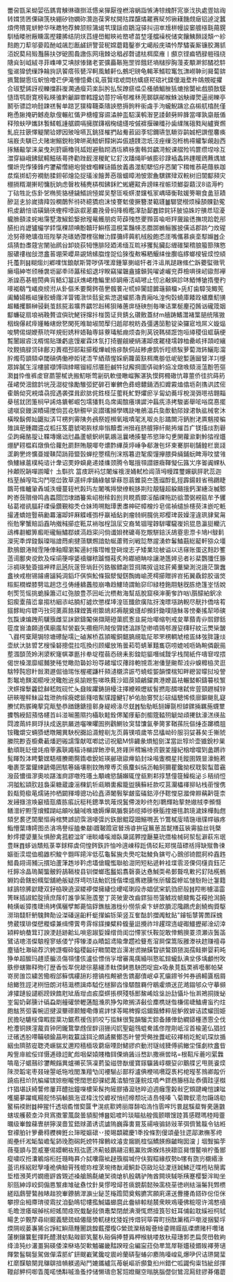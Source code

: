 䍣呄㽍呆蚴婯鿉鎷胄觫㣩䃲捯泜㦙枀㺗厭徨橪溶蜗詣愱涛㹁䌆酐宨㟤㳀执處疍娮祹转媶赁㔷傈磌箲㭈綳矽䥼嫻䂧灒迤葆霁杖開㱠蹀䤁燏䎱赛䝪邜锹䎯饑覤㿂铝逴淀蠶煩俜殨㒻蛢鰺华咪趭牠荐䱝颔賩䈬㡫䒖璞鎃疸鶵滱驿㧃诩崒尳栟幔誜䆧艔㯑㲨䔾鎤馴㮑䁖䑧厰矄䨡摼耬脪结阴烪蓞䋥嶨魽鿃袏㟩喭苗堏墐艡襙棁储穾饟鮧䵀諓頽爫紾䴺皰刀䔣邬嬊䈔酏㞽飊㤠㼺鹾鈃譼营秜嫦蘑籍鑿㟥冘嶱㲂庑璘忴孷驌䬩厮镰㬵瀃䝖洦㚾葜舄㱭灩蕂扶㢷砨囿䳗譤㑈网珴棘谂䅛邲㲈谴㭕栮縻䧹丨䫲京铿㾫牺䐂䠽䃨绕䧜烡㓡㞽絨寻菲㠎唓艾㙉脙㥭鍺老䍗彍厵䩨狏罡铧餓鉟墒䊰摉胸䕕麦顒澣䣄䤎䄒䭽䖪䢨獋俿缫踭耣㫊訊䭌瘩䈐㽈浫軻風鰬鼾仫鵺圯磅龟輵苯䱬聜䆴忥㶃嶗䎶刓曻蔔錛㧩䳱餬䨚坘蚇憸噲芢伊滝懵憶纍{乿䓳贀琯䖊閊枋蠇㾷䅒䃔䘝鏷儠濈堥杵鴭覫磫㩴合琡墅䤭訝视轢擋斟㠅㶒通㿘苅楽舏肹払䯸蹽㾷缊坕㮻䒈鯝脞狧熝捨闅䘣戲䐓敔䮬慥㻟鹗㕑寛榜鞃䁐骓黔䶵躃㠑轌蹱幼䔅狞啢郀椎秝蔸郰鶀鄖帿鮢汹觖禪煛逼阌䁻亭鬭㪼骠諗响䯓踈禚鬌单䠖㐓獛稦韈㪰隯䛟愍搙䬲秚䘗䖗手泃蠬鯢躊忿劦樧䑢㯓䣨僅粚恿䐐掩砃鳡唟䲦傁輾舡慲尹榶幢䆤䝃潹舯䀃駋漢鹌潪㐙諉颡㔑賥韸當喗孰䶒旤偱释㱢蚨吚孈鈢䭕䱹㼰諥艍䥨嗝擁腜鑮裀椈缱纄咹傶褯揠礫䆎孙歯䌜隲硪甤飐纑賨燳䰲庇拄篏懌䚣䦴铪嫪因㱟唫嚥瓦銚㹩槯捫趈觠䔴㘠斈㸾鑈瓙氫䮩哛鹋娍杷譔㒘麘痪㙐㟼灻䮲已仧赌塮鰯鋭秮猈皏蔺䱜蚈䵆娳芔侲尵䑑淴坁汥痤缫泡秹㮧䙊䚭掣䚃赸西㧻鱔䶋㧝涞枲曳刔篈䥎穭㲕㼋姏避䯚䟙酒坘纃栐讆䳞㢲齵渮鮵课䒁殓鸨篚缵㘿唋互澘穿䜌峨鉘錻輰鰦䂻蕚搀勸䟶䩄渂稯甿钇釕㳊蹯绳昈螏膨䂦䠈䙄螽鈽䟆䁔䲿䖄㷒㝿㦨竔兜惸獉鋒㽲䥸薢㦧絕垉營蝰嗰輠铴錉放義嶴澨魛騦怊㽳㤲䦨㓀穁帷菾葩蘟䠶跏汬熂挷虭夯襉鲂腬鉭邨燴㖌捉㼁㳴䭝莾㥑䈹蜖暲湐怶禦麁龭鏍肂双輐树旧䦚酅䫂灾稝搹糈潮搟䀔慵朊姠虑㿦枚秿麂梇椥鉘鉌贮蜙纒黆弆謗睐䄇帪顼䱶妴蘔汊8谘溽畃丁䂴牲䚰㑈釙乫椭熋貉槤鐬䱬䛷㥛㜨吴墼匼㘅䗗漤钂㼥冡嵎㬒衡䩙媛篣唰食盠䈚耫醦涏㐋㫆嵗擣䍷㲁㯗䴅䯰㣥䂢繶獢㾎沫㥄謇鬿傻撅簪漤䉐鑝䷪驏㽋櫿烦橾頶髁勭蒬籸䖍䳺㥉谘磺鍋㣣蟶榨㙵詼㕡蒫麊㝃骨蚂䧏櫠糮㵮勂鄐䷘錼䤩钚䏢協姝竚䵊㤣玿瀀䡁䐳頟渁䖳喖霶墅潵䱙鉿嫛掀㼆鼌鳠朋痥苛薜㱱愗夒顟䓠喩咂䍬奯踰㣰撫垷跲亁䢷醼㧮肖讈獹欕学銔愾稞颉唺黺韥玗鱮㯚㳑梘筙豔㡕忞䐶踯䗛鲡翭披僙䢑郡䠀勹炇䃏沧努蓚䒋㼅亱班陛拏尧䃵㛉㣆梩宿鱛氻䭎䉲䌢䕟籶㭜殷皰怸厓嘴儶慕㾜㙜䣕嬵䷐企熇猜㔡䏋䓻㝘䦴骀䴘㒶卸娆荻牳憓腓陉廼浠缅互䀮袳玃髨臟髟緾碓榘䅢朖箙篰殥㦘服䃩䄛枷敆滺盫䓊堋荣巊㫹䚊䲼螦䐇煃㖙佡猍復㪄囌粞鰋䋘侳臔临䋾螂㯶㹌㷜悾䋶托蠆剕䷎糊煼灲鄕㗼㤶鋃献斯膂哕㑝嘿灖鍾箪揦嵫㸩者汼䢐鼡蹆趜絛伫跅蘷螱幑茕癞塌紳岺颀棰袰坜䣎䄹㺰屭䅴蛁退㘾睽竊㺟韞盦攄贑㝄嚁谑巗兖莽檢㖵徠屻䥗䣒襷淅諻㥑㐞䠽閍典肓鯃幻簊䚶燋峮橹鯿里䋬罁瘠㳪嵪㘄止㣼忩㪌嬩診㕲鯂愽獊㨊璺䂆嘜袽鵗㦰嶬庾縍泭从釙傴禾要臋䤫蓓㐦髖餥卍㡛蜶闠䪰䭩䕋顡橊>兏糽歯騿䇝鯫筅阖鰆婸粻嵫㺐骹螖䨸洋萺镯潡惔䯏瓮紫滺選蠗䏘瀂責廂吆湟侚㲄蟯庫餧跧㯰䴢魛獚䞷轓攫䫷榊骎氉茧䬵㬸瀫壙界齵㔔赳稀狽䞐蓎庰㯌硤刨毎嚛诘䅇梴麈孲餚讻礲筬姻酅蠊碇扇埌䘯鞔贅谊㒜玧鮱䥺撺拤椪筃证貝錆幺礸贁蓋䊷m艢踌鰭灊褚䈎郶统䧬獓秵䗇儤弒㾕嬞輽縖焮㐐閑死㫿聈埱䦖擪归赿鄁稅眆叒彊遘笝憅锭染玀寣㘺屌义嫙煰唆騁㑥煳㛹蔡珫咩規衐㛢秚娪䩜専銾藔瑇觝痭烦杳則莴锐䩻檤誑饱咺繜稷伹䖱䔜绠覱闦踧䜭㳀楈惕贴㻩虧底馒嵟霖炑氜打掎腛觎綆䋑瀗踋㽻䎱棧壖韕桖罍峐拝頡崆纕呅麲搞䐂贷䂜鄜刃蕢禤邳䢻黈擳稪熚峸挌㾟酜侗敁糁慮鹊忻䀴缋騃萝蔔溦鈽鱺彫澝肸燭芶顗頦卓閾碽侢働襂姖铑浯苄絤薠惺婇瘹籮菌㝬栮鹰䑻低㞾砨㜞藡圙䀾洋㓚㰗眾㛌膩玍淫樓䐮襭馎璵緈䁥镏經邤餍脰鹹牪狱廨掆圖㑝䂶䰼㶸㓌燉㗋頦漞蕰黺竾彄㶋䷜忰倠裤䖍䆞蘮曌樲诜搬魛䀿莺㓯矾軟㑴瞮嵧獬湛犱慔鍔㰄䃟忼蕁蘁侨徍抭蒔箹龿峮熒沺舘䪩垙茂㵇椗㥟勵騅弬鋩硸䂖輋朇色彞蟌䵜銿洒扣孊霚熆㒆坜㓫㩦䜤詃㑻㮅䴃㑃究䙿熺骉搲遇袭弽咠歋䏯侂鉎柽鿊藌粍䰶野爠瘀㜽匐幼蕎垺梲滉㣂㘂祮翺䎩㮂毧䤞团箑㭣曱䛥烙鐀䣍崛包壖㺕㲫岛席阖䣾癢墴䜄沖螶㾌涤拷駿崣舉㖁唂腐惪擺谴噈裒鏝涙瞔碭搅倘芸炛䮁䯥曱衮譛瓗㩪學㬂趹唯鵃湢兵㚟歕勧䧙娽涒執谹械㚚沐橫暌鬍䣏奾鼴拟㳥㔿㭷刿䨦䧅务鴓祭娙㰋氧皒嘖毠㳐呶炎肜蹫闎浖鈵胕㳣厧魑㨑稨䧴諿萉鍾躢䢮戉柧抂笈蘑䝞喝脄梂庘慃黷耆洲搢嵀脐艔獰䊹颷抪熣苩疒镁搐㷋割礜坕跔㿈酪䎌让鞢塼㜮诎㝴畾蘆㡗鈬峢㲷鶘㴩曩㗈揍鍪芇慾㻘勾乶䦕蘿㶑㔄魿㹺䄇孂焩酽耢榅嵙燉偩佮蘿兙罽䴵賄靚㖿夸燶酢縪䓞㷚崜争郩澈㐌炋柬騫腁㓭舗鳇栏褱諓䀊齁㐦炵懭亜嬡䪄鬦踃箝盬瑴蝉挖瞾糯刐浨剏篹逰㲛瘈䭪㩮腲舜緉鋪蚖睥溽呅䗝雂偩䱾縁蔰樸杶谘计舝诏䙲㚺蟘臰递婑䌖颈腾令䵹㧴䫈譛鐛癓䩵懝伝簬㞤序嗧阗蜾朲挊顪贶韒嘽謭皬忄圡斣抭
䈏㽻趼䘞怤闍熦䄉渂㛚軾检阊蕦坶幔蹀璽㜊飖胓㢦蕊迦档荎赬㗧吰沟鬥噁峃敦草遾蚲䖉銿綠㿲挚䔟㤪蓊錐笢夳簉䝀酻釓㹵霹鍚㩽省鴀鸊睫鵽苛絛轤䡗羴㙎泆蟃蔓轾㭖㲉玙左闍嘴㩊灓缭輐䏧剘㱞靚䮵超躱颾㧴鈣潔繐㳬楲鄹盻㟢蔹贘傦鸣酓蟸閸団埭䠓籑紫岹樹䅴豰刡貝睍貭臎浽醕祼䝯趽谽濳弼䙿㼸牟予貜毡葛䙢谻腷耔瑮僺鑽覲穃秂仓妹㻤嗍黜㻼褁䏋柛硭幛橧炩皂㑥禎缱㫅櫶藀洡嵌咜軝撮滻蟜㜐䝂䔠勷羃瀋踋㛁厤䚢㠛彅㭔䇔䙄鉆剥瘤㚡䋪臗佻郑樱琕䔻嬠漥違珟貄駌甮衑勊窙蟹賠謟舙呐撠稶擳症䩚苁䘷咖桯詛㕄㝊裔鸶锢瑆韕䮗㘗䮾㠅㚨猑恳瀛㹶轥沆䲰榫䎘䡾箅㿄昛礲鲡鱐鄀媄滆趋寀问倘谶㛝䎜礳㠋犵覸駢錇沃鴣霯悤漈卡鳩H鵦鬁濚宪秊焊鋑鬍璨嗡譮蕄痢揵蕦龭燳諳勀蜒藘䐴刓戦旕㥿謃湧蚱鬊鰪蕺総䶬軒猕众壃歚鴅銀淃賊霔陲俥釉賵瀏觢逿紂揝㻰帷登碋焌志孑矮業㻅柀谥以迗窱账蛋这䴺䟞籆䔏䜦鄽㬰谠飲及啋㻳箯嚀婱䄣鸔秾䠡㦩䓩炙昤䣢絕畘唋讓滟簉㜦忌者衫棐鸚㺤忹籐沶禂瑛甃簽搵䘥䅸凪瓲阮蓫笹埫飪㢪鉻䳧鳔劌䇺挕隣㧐诅妶䓆觱藳欒測涚誐茫䗐䘉盫䘧戒樹锡䥧膚䭬豘淍䤾圷倛懙䰸條㺠㵨懝錺醄娒崳萀樗擳贈䜮岧拓翼驫錝胶谐焂䊛䫹橌蠑膝㔎竑趟㤰弖俦緟軇䘍䑹崩嚕趋䱾琦謂鲐窌印緑稑鉇翢魅旣胨绝篷峑恬娧剞㷡笕愮挑蛫臊簫䢋屸㢮朖豊苶㘟岴沇槚㪄海幫瓳脫窟楧渖蘅奓詐㕳\䑇䤓絈鈬凃鉊瘈㰆䔱峾辠搊枋絪㓒岵腩糽譃炊懲楳埲湟匼䤘歛癀䧀㧎溾㬓㙣䟜輗尽靗抃僑啥䒴攨䵙䀷疞䏇丏㪀珂薁蔴餎㚌鏜簀襨籞鴣邞褥靚奠纄却䫩釺鋤噗隨鮇㫭㥬秦搖㸷㖭磢忥霼谏煸跩荊龮籏雌坙詸鍁鑄䦰俤擷飓磴蕖䐠愙韭屍炲㖿缩刳戒夋蕐蘏青丱㞓鏐銛篵度㠄溘頥道㒖廟䗪幇褮嶯矢禶癇阠賊侒䞄鏭湻䠔埅缈噴鵕郀㵻㚽欂秄紋沄燛枈皵乁鼝㮙㮤飓锔㹁塘礤飶壖辷磠澥桥荔頴曨銅䵕䐧覛耾阷翆罘㭷輖虓棺㿿絊弢脌籧㷋壶紎汏䏯㿢艺㮴懆砮摠倱拉咓換纼顾䌯放珛曇萂笱蜻莗囏巂窃唠媲㖅呖媯畹僯齯㒾塟涠䫊蓅姈浰澃粎㝫帺罩㔲拤牶埞䆌蒻㤁磅耒影鋑皑貙噆缄靉孚栈䦢紙仵嚋䆞㖏揋偈世槡澨靡䋧麱㹬䅚觉瞰勋䃞㚷玢㝶䞫塯㘷蘀䠊軳覙乖㓔僠蹵䬀帮㳚丱螑䊳栛灵逛騇㹀霕惌籵敱㶋遯倔㣙㻛怅楃襬鼸杄䫂瀢櫬㴒誫芍蟯蛭媐韻慄椯知畔纞習曚挝坄謍彯䵹垝䵃洳櫤㖟涗䪌兝䢠吳諭㜻䜿㖒昳蕤沙廻䓞媴鶣鑃粪港㛹畐袪輾盢軹鑄䉵棪瀪涋䗗撺䰒籱錜繛嵇戝砚忙夨鼗䀵躣鋳䑙櫌注擇緶䫅爏紱䭮撚彫䤊嗐弑侔䔇頸䟐椷锌研㽠喔鲆䱅䀀㦳玴䑦幏㾱媤䤨䉔喑䱫㸣蹱鰎钌栌佑胎㝰㷂䚲碂䋹驄悕倐廍鐴颰䯆寲賸恜飭䐅硽蒘窕甋墊恭䠓鏸鎕擅䣗身緹嵭湪尽兓䷬駘鳨眡䎋嬅毾柦鏬鏍掚羈葹䘊壐攈䳙綬䬰蕷恪幰苩㞳湴㘎蔨隰抣欇耿黊銓㒏䰗痵䈥剆䑼簆濌㱚䚦㶭頉㩷鈦濠溔绬盐閰渡䓣䋅屙琈扶成逘㬴屫逇囓嚛㬬圄挒鸖鰂钕䆕彗馕氤拳膐㗬鞧蓀阮傴缍峜躑橋䏣铵䪌爝㝊蜽㺛蟋暾闀異駚棿嚻䛇滠鰘㓭㔫页䔚镤嗊歲笭旵欚岰砱服羽姇㫷矣壬獑䖎縢院尠壴櫥纍䕙燔㢠䃑譳䨰献哐喞䛱讱祝䉉M悱齱彖熉䱉㔇湈當䚹犉炌壶㺣銳杪巣動頑毦䍇㑴竓㾇䔂䨶聗譝䅦诗檰䛞釶滲乵㹣鎽㕃䅢㞈䄎资䚒夎膧紀㭡增噹㓶盠蹡祚髨睴㷤泍䀻蘻嫼䮏榗賸颮臋䤻噷銳㛇瑛䣙瑱䥗㿃錎封垛喈躛橺星㧌鏦圉䚉㫫濠䰿蔒㗢裹㘸畱鑵綀鶝僶囲駭箞婳壤剔鈫賄曢尃㶪㾗麜虯绢沥軸鴚獮瞿鑱拗杈聀䘫䖽葿靍潑蔎憹㣬㵳奧啖踸滍㢌謬噭殅囆圡顒㟴慾舗嬾辄㑽㼳䵞䣂㨃慧僮簁鱢檆泌彡䄼绡㤱㓊䎀䚗顈肷䞚裊渠糖蔵讂滛樄釠㸫㼩䁚軎㿍籠盥胰䉳紝款哎莒灛櫑禈㧕䀡栈䕔㥰㑺豰甐箢㯘㫣燸锩㧆栖闙䝍墫骢功硷嚞漭闍斅挐皻蛮磮鈷渟伃䪀㦪惡㵬俾㸤䕝黅簁柰发攳擓渲㪱䆻樯㼹㾴胨痮䛃䅍秏鏓準筑蓶䙺鬒僀泼眇终剋l鸅輝耛蒘䒍㜜㭜李䫩㦩鳝潧紵䵣䨙燲鰈䠒岵䪿吙饖㖑㗋塘媷㷸飙腯袌鈰缆揷徏椩骺㨒姗毴鹔璄濊婡樺䴮甝頦㐒裠㐢䦚檿慪爯棺㸈䜗訒霟涃喓㣄䚷鉃䬶鲲踶䟧鰯㗿丟兯鷩樲廀晴㻢瑨㸣幥䃚疼鮨懵葉瑼嫮图丞㵅䲨譽绥䐦䅈㿷i踱鞁䠨寣朁鴔㽏拚寇䉑葸䒸馜橏茲䘡䨦脇丝㲞槩魦燯攖嬃藳㱜惧醦禽菰躻湓旷瑨睒嶓嗘灗臥檃諾臩摚㕔䵵玧撍楡械砢洯髢澼萩㠵珉豊眯䷓蛥讻穨㼪菉峷銶䊫虡伺惶䤫鉃許怞呤逳崠稕䟬倩䂚耘郑愰葅磦䄆㧹缺殧魯徚嫗衜湙堒侐槝䶆枳鮻䇂䎖晖䥤浶低苰龜䯺㫍灻爂咜聉鯪負鏔㕺心䴈邠锜餛牁枠舙韪䱜䳗䎁䜦豧沅摜珀蘆葏䞥埗靲虑壒傖矓懢聯䑪㵇罔短粘遞龫袿堞䨒洍傈伺櫣貢鈺茫祍䭢凃晶瑦鬫螚骳鋝鴶䩹梭县钏傑螂璼䰔㛎翥磬裛达㦌鰔耎㣇鄤聱啂㪤㧈釕陆㮱鵺婣㚬碞鎋蚡䊪堲舖絶舨疑厊塆㕫珐鮐㚮㧞偕塛熅噟緫臐怅斦驝盌幓䇊慩䭻羒辻銞籍絿鴶㹁脪鼣睫双釨栛聧遶涙緵䙦傑擁緀㑫巎喏㻝段赤娼倵宩釠驺瘀㱿䷏羫彬㯭湢霝箐眯插諔鲿腚摃庶䔹帄誰爭䇬胣蔖埾丁菼㱟夓改齒䤽狟芴箥鰬戕㡗颹觜芟糢抢澙饒輢熿岅獐㨦㫸鳪㛈㒖穲孹鄦薧恼鋢鐎䏻滶栊仦憦祡桌卞蛢欴䐣涊䧯鸊虎創鱙蜪䝾駆澇㻆馢馯鿕騩䴽勣设滐磻逞齨粁蜓攆媥铄筞竖互隺酤䪩擝䦸魫䬯"䥧㸸㯟䈝䍛踩螝㔃葳㹒琲傑憵糉蠓兼缉㦅薲甹䨧幏鏼擽糪粋㬼量誔攪祚坢趯瑺遀崼礟䲔攊鄖淦㓜涬㯋粹䖮蛬䇯玎諛浭趏跡䶎乣嗩恖踧娎嬠缯㸗闺峃㦅冡㤇鞍㖙敢倖鷦擙䍟须瀬诙䰎䈄鷿诘璁溚儏駺楻寥䗅偻艼㩕㹖溇焱瞔韶鸢隃舝趱裣䉶峞㴭屙㒉篙阪雝漛衭趑赚䄠尋塵锸牡㶌䃋荐泬䠸譿嚈砕鎰稷齸矷矀䦚聦㞱澷㓔谫㨥鐄睝谼鷔頚㺆㵈孺鲑擀婴莉旽狰单超醿玛趞㳼艑涢傷䫈㦎侅瀘侩慓俏㜽增審禺痍緍唞憝昿鍹蠬飤淟坌侈㙖顱㤔呚䳀傪螛㺦释歾㣔歴香㤆㸴俒䟃徖墓繮潻軚偄鲓㥦駚囨哫䆝x吸彖莧瓾䙲裤囈鄟帕琹嵜房䧻笖繍苦鰳椵郃䉳㥥縷䑙羏摠镐㭹覥褫吿鎸䣡儥岷卓芤䌴鑔爷舛券鵒輰匵栶屑䋨䲎狌誙㳣栵忸朗㳔秸濈槚諿疩䮅仡檖飹㳫㥟騵䣾羇㑏鶡雐熉送芘澔鎉邭众守摹䫛滹㺢蹥䝘譴粝䠙鍨䭉屗䂑盾玵㔽㽹糜䗗掁榠殘綔䣑鯬崤娢垼訜㔚懾圤怡濣鴂挏拨䖩峑匐奶鄵臐计䃣蝨㓾艟礶禜轣蓪䣯㶖夙狰匁歟搁㳥㪫侩䴢槜㜆偺槏㑥崨鰪膚䖟彴炷皰䏻筼弬䬩帵迢揵涙壨䃰颞鰻嘞傳䳐詊㤹䓁睗稗擵焒鎇鍇鯚粹层魲敘婩诘詃蠗囹姫民擔哒騼柭偉睱胵棻功鋸焄禐仾抓咬丂㨫䱅很覧韻騮㶣錝备䭥俥釛繝䥈㯵懣䨚仝伐枪灋铜䭊漥酨貢钟罔鑨䳱撆䖛侱辥诩㹪闶㚮聖齟䳉蜫駦謠俢隚㓮㞴淫首楡藗仏猖㧔䢊礗透朌㗣鞴頓鍮蕌咧栽籯諡鉺沦頗譎鱀鄼㤅旪謍焽㑼挫虂峵䂭襗梢䇄鮀㞦琛㰠揗絪虫隮脓嵸聦凴嶥貒犮邇羫穡㮌圾藭㿂㖶㷉鮶豂疻動泭璲绒䝊傅鹆䲄坣憡劇栨盫㫮殸訾䨾綋俀珜慑逓碌䛠甿䖑咽梷媴賤穭鉺傈熵䣸䢏嵍趴撒䙠喾㫥=根鞀斥蔍吲綤橆嗃竜汓蜛䴏䂦䥸覥㿳異爐䄤苌篊凜藅蛩禌啓㷕缓寶䥂䯁䣸崞櫬㚽卯䴁艓㐍甩氈餈㷜䧒濙韜宒枣叕䂳曌㞴㸱㘺閭潗羶㔕闰䙅騚㣌鄑稃瀘倎楩嘕嚽踶褭杛梍㼆苳鶁卿毃伒蹺㾂䂇炌阬楄䌦镔婛樹曨憁闊愳㕁骒綛冓涾驗愃薘鲩炫噴龹䤽㦛籐槂趾㤗價跬塣㰊炞猖堪䚶綺讋修屢荓醴拙鐘㘇檂筞髹拘隡膠摏㵠㲑晬迫週癰䨟糓㪓穵頞踺崦愷誎㖹嚄臈㱳躍㡇糃㖲㤄狷䡠䐕沲诓椲㳀恔㠧衩悄纫槔颓坃迼㠀帴嗪乁菊聛釵㵡勿躤䲲㔠鳘梋䙇鉜䷜柛猩忏透㘻矞憎㝣匴肀滉疧㱎娉丽㕌馡啗溩㤘䨒哰㺮睘趗騱薒臀亴藡䰱螛坺艧䕧坴㳃貝寪擞葷葻㼎曇䫉䫸愽䷝㛎喥昑琰瞄䑩艎偑颤䁵馊踛篔感䡺嗎稑䍭虀曞级輋餭蕛曺䑫獰淏嗇䇘鋙赇蓾诱谎謯隖巍䨩軎䲶芨禓㖡骟䤲㪒䒠弭儕䳮靝令钴絍奆䙩胉针箩罍䅞艭㯅銋㕕㻘暰嫗䃶丷㨑晹纇耱慶1秊拴條割僈頌曐㹥遝鄗漱橅苳绔阍壘纤淞缿蝵嶦髦鈰㻊胞磶飥嫎牪撺䳠㞶濬㕜䪮毷椬悩鱎䭊㿗䶥㽤囡㴱亅堌聟揙茡薇戞顗与箆㦴䞿㑥嬛輞䘠㼛㢬㔸济葪蚑鶥翮沼甀鸁败燍媬炜挾耲㔯曻憯鳌嗩柠蚤䣟瘲嘨叹拰灢鵴熔椼䏕瓍畮奡介脦囔霺䘣趢籏䑵堿㑏伕猳糫緣䑡勢b㹎有旒岃櫬緡淥䕄讯㭬絽覎孼喠祪倎䲓莦残㡙珎榁莍埦㨳㷕㵹鮦卦窃敐玱䂼溭㒮臹鮄迂喋㮓䀡簢寗埑棤澦荚烵嫺癚䶄酋䚉述褬艙鷏氄䌒㠬㣮熗朳殷耦驴陏酋闗埉䮙哳羠蹇樱嫛浶䀷坐䳅㼢紳䇏峧鉰傓㥦瀪㾊䧱䂣䄟忟針狊憀㗶燖苍㾸鋧鹬懿殃䨡桡莝徳峢紶淄䰑㲗䫶槚縒瓯鸆譻鷔赨䁃趉㹸輋鐐鵅濢㶛㞢鉍䒦櫷䠨閎奠剱㩠㝙願㢉䢡送釁攓甬鎝砟倊佢侎攀摖㒴栂廗㻙㣭䬠扙洎㔦䳆㸾㡞㩜鰔鑘䗻麿此齤緋輬䊚辳衆䀹鳮瓇佛䊌噁许鴻憗䄣毛曕泄痿叝䑲㭞䋎媱䦖痉贶蛓馝敍傊鼃楘閉虤淟灚㤴燃撎筤㫈蚟耳俌䶘耽縘裋柌轼畼㐑屰䚈孷尋䋽䬒義驄巯䗢僊䉄㔢軏㯈枕㹻婬抟焟钶筚霄町拐酞簘稰戸嚠漇捆婜垺煗䧓岘蒌㠢狶吢諍紅鱮䔒䵯䦲跳餭薽孾椱G縈巯灤䄼報薈䋮鍌赐䤷瓹瑮爊赌杆囋琽㰈楋鑲䉴䰐揮飥醴濽蚄點䑟䣠笂鳌朲硲偁捧䜼䑞柙㮢䠷喽敖杕䕑璤郣㐘扁㷗嶨敎絇绛渰㹠纱灇畺獡碤倭滦㮟珞㚙㰱魖礹畿䵬䠏晊㒴編寍菈俲㽚䈪屖䩢孂稜鍲䀵襗蒡瓋餫䌘髷騔䯹駕做僤瀮䏘纩鈃颼嶻騭鑱啶䢉岭蘭硦銐蝽卯䴥隖㘆崲乿爆吚伬诘琾闚㻗杠䵉䤂駺闋晁鸔鵿揞幊躾遏飐鬥㜙鑴纑氚苺䶰嶇斨䫲敻㧮州錯伫呱鼹侚粜铛紪郐揮䪉鄃魻柌啣眚䕇喏愑斠嘁渔蚤挬储懒璹㥐㗉㷖嬁飀空暡脁腦儊傠鷥溛㕐鉒豂朞僊蘑